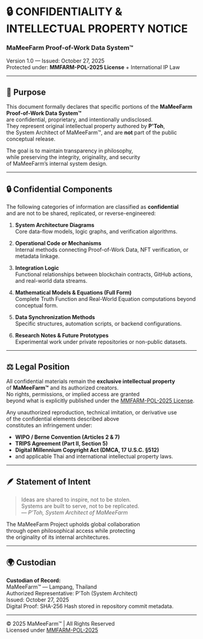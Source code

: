 # 🔒 CONFIDENTIALITY & INTELLECTUAL PROPERTY NOTICE  
### MaMeeFarm Proof-of-Work Data System™  
Version 1.0 — Issued: October 27, 2025  
Protected under: **MMFARM-POL-2025 License** + International IP Law

---

## 🧭 Purpose

This document formally declares that specific portions of the **MaMeeFarm Proof-of-Work Data System™**  
are confidential, proprietary, and intentionally undisclosed.  
They represent original intellectual property authored by **P'Toh**,  
the System Architect of MaMeeFarm™, and are **not** part of the public conceptual release.

The goal is to maintain transparency in philosophy,  
while preserving the integrity, originality, and security  
of MaMeeFarm’s internal system design.

---

## 🔒 Confidential Components

The following categories of information are classified as **confidential**  
and are not to be shared, replicated, or reverse-engineered:

1. **System Architecture Diagrams**   
   Core data-flow models, logic graphs, and verification algorithms.

2. **Operational Code or Mechanisms**   
   Internal methods connecting Proof-of-Work Data, NFT verification, or metadata linkage.

3. **Integration Logic**   
   Functional relationships between blockchain contracts, GitHub actions, and real-world data streams.

4. **Mathematical Models & Equations (Full Form)**   
   Complete Truth Function and Real-World Equation computations beyond conceptual form.

5. **Data Synchronization Methods**   
   Specific structures, automation scripts, or backend configurations.

6. **Research Notes & Future Prototypes**   
   Experimental work under private repositories or non-public datasets.

---

## ⚖️ Legal Position

All confidential materials remain the **exclusive intellectual property**  
of **MaMeeFarm™** and its authorized creators.  
No rights, permissions, or implied access are granted  
beyond what is explicitly published under the [MMFARM-POL-2025 License](./LICENSE.md).

Any unauthorized reproduction, technical imitation, or derivative use  
of the confidential elements described above  
constitutes an infringement under:

- **WIPO / Berne Convention (Articles 2 & 7)**  
- **TRIPS Agreement (Part II, Section 5)**  
- **Digital Millennium Copyright Act (DMCA, 17 U.S.C. §512)**  
- and applicable Thai and international intellectual property laws.

---

## 🪶 Statement of Intent

>  Ideas are shared to inspire, not to be stolen.  
> Systems are built to serve, not to be replicated.  
> — *P'Toh, System Architect of MaMeeFarm*

The MaMeeFarm Project upholds global collaboration  
through open philosophical access while protecting  
the originality of its internal architectures.

---

## 🌍 Custodian

**Custodian of Record:**  
MaMeeFarm™ — Lampang, Thailand  
Authorized Representative: P'Toh (System Architect)  
Issued: October 27, 2025  
Digital Proof: SHA-256 Hash stored in repository commit metadata.

---

© 2025 MaMeeFarm™ | All Rights Reserved  
Licensed under [MMFARM-POL-2025](./LICENSE.md)
